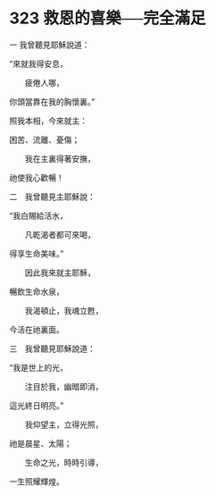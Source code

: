 # 323 救恩的喜樂──完全滿足

一 我曾聽見耶穌說道：

“來就我得安息，

　　疲倦人哪，

你頭當靠在我的胸懷裏。”

照我本相，今來就主：

困苦、流離、憂傷；

　　我在主裏得著安撫，

祂使我心歡暢！

二　我曾聽見主耶穌說：

“我白賜給活水，

　　凡乾渴者都可來喝，

得享生命美味。”

　　因此我來就主耶穌，

暢飲生命水泉，

　　我渴頓止，我魂立甦，

今活在祂裏面。

三　我曾聽見耶穌說道：

“我是世上的光，

　　注目於我，幽暗即消，

這光終日明亮。”

　　我仰望主，立得光照，

祂是晨星、太陽；

　　生命之光，時時引導，

一生照耀輝煌。

